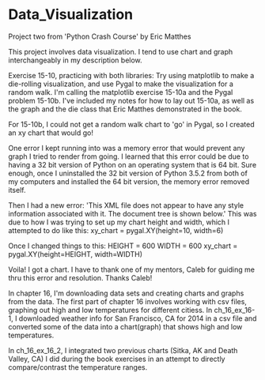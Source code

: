 # Data_Visualization
Project two from 'Python Crash Course' by Eric Matthes

This project involves data visualization. I tend to use chart and graph interchangeably in my description below.

Exercise 15-10, practicing with both libraries: Try using matplotlib to make a die-rolling visualization, and use Pygal to make the visualization for a random walk. I'm calling the matplotlib exercise 15-10a and the Pygal problem 15-10b. I've included my notes for how to lay out 15-10a, as well as the graph and the die class that Eric Matthes demonstrated in the book. 

For 15-10b, I could not get a random walk chart to 'go' in Pygal, so I created an xy chart that would go!  

One error I kept running into was a memory error that would prevent any graph I tried to render from going. I learned that this error could be due to having a 32 bit version of Python on an operating system that is 64 bit. Sure enough, once I uninstalled the 32 bit version of Python 3.5.2 from both of my computers and installed the 64 bit version, the memory error removed itself. 

Then I had a new error: 'This XML file does not appear to have any style information associated with it. The document tree is shown below.' This was due to how I was trying to set up my chart height and width, which I attempted to do like this:
xy_chart = pygal.XY(height=10, width=6)

Once I changed things to this:
HEIGHT = 600
WIDTH = 600
xy_chart = pygal.XY(height=HEIGHT, width=WIDTH)

Voila! I got a chart. I have to thank one of my mentors, Caleb for guiding me thru this error and resolution. Thanks Caleb!

In chapter 16, I'm downloading data sets and creating charts and graphs from the data. The first part of chapter 16 involves working with csv files, graphing out high and low temperatures for different citiess. In ch_16_ex_16-1, I downloaded weather info for San Francisco, CA for 2014 in a csv file and converted some of the data into a chart(graph) that shows high and low temperatures. 

In ch_16_ex_16_2, I integrated two previous charts (Sitka, AK and Death Valley, CA) I did during the book exercises in an attempt to directly compare/contrast the temperature ranges. 
